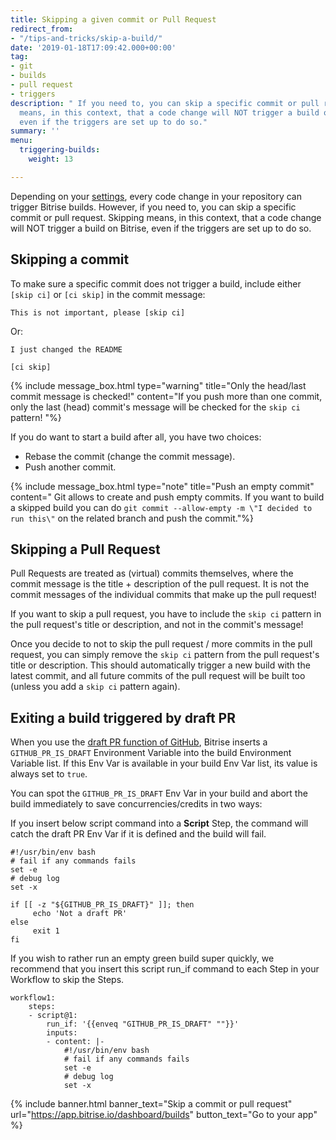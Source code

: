 ```yaml
---
title: Skipping a given commit or Pull Request
redirect_from:
- "/tips-and-tricks/skip-a-build/"
date: '2019-01-18T17:09:42.000+00:00'
tag:
- git
- builds
- pull request
- triggers
description: " If you need to, you can skip a specific commit or pull request. Skipping
  means, in this context, that a code change will NOT trigger a build on Bitrise,
  even if the triggers are set up to do so."
summary: ''
menu:
  triggering-builds:
    weight: 13

---
```

Depending on your [settings](/builds/triggering-builds/triggering-builds/), every code change in your repository can trigger Bitrise builds. However, if you need to, you can skip a specific commit or pull request. Skipping means, in this context, that a code change will NOT trigger a build on Bitrise, even if the triggers are set up to do so.

## Skipping a commit

To make sure a specific commit does not trigger a build, include either `[skip ci]` or `[ci skip]` in the commit message:

    This is not important, please [skip ci]

Or:

    I just changed the README
    
    [ci skip]

{% include message_box.html type="warning" title="Only the head/last commit message is checked!" content="If you push more than one commit, only the last (head) commit's message will be checked for the `skip ci` pattern! "%}

If you do want to start a build after all, you have two choices:

* Rebase the commit (change the commit message).
* Push another commit.

{% include message_box.html type="note" title="Push an empty commit" content=" Git allows to create and push empty commits. If you want to build a skipped build you can do `git commit --allow-empty -m \"I decided to run this\"` on the related branch and push the commit."%}

## Skipping a Pull Request

Pull Requests are treated as (virtual) commits themselves, where the commit message is the title + description of the pull request. It is not the commit messages of the individual commits that make up the pull request!

If you want to skip a pull request, you have to include the `skip ci` pattern in the pull request's title or description, and not in the commit's message!

Once you decide to not to skip the pull request / more commits in the pull request, you can simply remove the `skip ci` pattern from the pull request's title or description. This should automatically trigger a new build with the latest commit, and all future commits of the pull request will be built too (unless you add a `skip ci` pattern again).

## Exiting a build triggered by draft PR

When you use the [draft PR function of GitHub](https://docs.github.com/en/github/collaborating-with-pull-requests/proposing-changes-to-your-work-with-pull-requests/about-pull-requests#draft-pull-requests), Bitrise inserts a `GITHUB_PR_IS_DRAFT` Environment Variable into the build Environment Variable list. If this Env Var is available in your build Env Var list, its value is always set to `true`.

You can spot the `GITHUB_PR_IS_DRAFT` Env Var in your build and abort the build immediately to save concurrencies/credits in two ways:

If you insert below script command into a **Script** Step, the command will catch the draft PR Env Var if it is defined and the build will fail.

    #!/usr/bin/env bash
    # fail if any commands fails
    set -e
    # debug log
    set -x
    
    if [[ -z "${GITHUB_PR_IS_DRAFT}" ]]; then
         echo 'Not a draft PR'
    else
         exit 1
    fi

If you wish to rather run an empty green build super quickly, we recommend that you insert this script run_if command to each Step in your Workflow to skip the Steps.

    workflow1:
        steps:
        - script@1:
            run_if: '{{enveq "GITHUB_PR_IS_DRAFT" ""}}'
            inputs:
            - content: |-
                #!/usr/bin/env bash
                # fail if any commands fails
                set -e
                # debug log
                set -x

{% include banner.html banner_text="Skip a commit or pull request" url="https://app.bitrise.io/dashboard/builds" button_text="Go to your app" %}